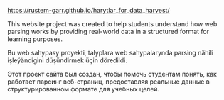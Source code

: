 https://rustem-garr.github.io/harytlar_for_data_harvest/

This website project was created to help students understand how web parsing works by providing real-world data in a structured format for learning purposes.

Bu web sahypasy proyekti, talyplara web sahypalarynda parsing nähili işleýändigini düşündirmek üçin döredildi.

Этот проект сайта был создан, чтобы помочь студентам понять, как работает парсинг веб-страниц, предоставляя реальные данные в структурированном формате для учебных целей.